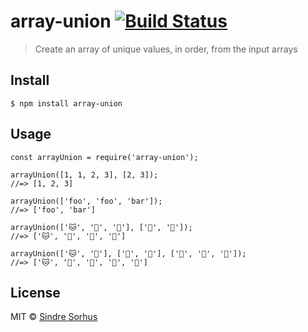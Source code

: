 <h1 id="array-union-%21build-status">array-union <a href="https://travis-ci.org/sindresorhus/array-union"><img src="https://travis-ci.org/sindresorhus/array-union.svg?branch=master" alt="Build Status" /></a></h1>

<blockquote>
  <p>Create an array of unique values, in order, from the input arrays</p>
</blockquote>

<h2 id="install">Install</h2>

<pre><code>$ npm install array-union
</code></pre>

<h2 id="usage">Usage</h2>

<pre><code class="js">const arrayUnion = require('array-union');

arrayUnion([1, 1, 2, 3], [2, 3]);
//=&gt; [1, 2, 3]

arrayUnion(['foo', 'foo', 'bar']);
//=&gt; ['foo', 'bar']

arrayUnion(['🐱', '🦄', '🐻'], ['🦄', '🌈']);
//=&gt; ['🐱', '🦄', '🐻', '🌈']

arrayUnion(['🐱', '🦄'], ['🐻', '🦄'], ['🐶', '🌈', '🌈']);
//=&gt; ['🐱', '🦄', '🐻', '🐶', '🌈']
</code></pre>

<h2 id="license">License</h2>

<p>MIT © <a href="https://sindresorhus.com">Sindre Sorhus</a></p>
